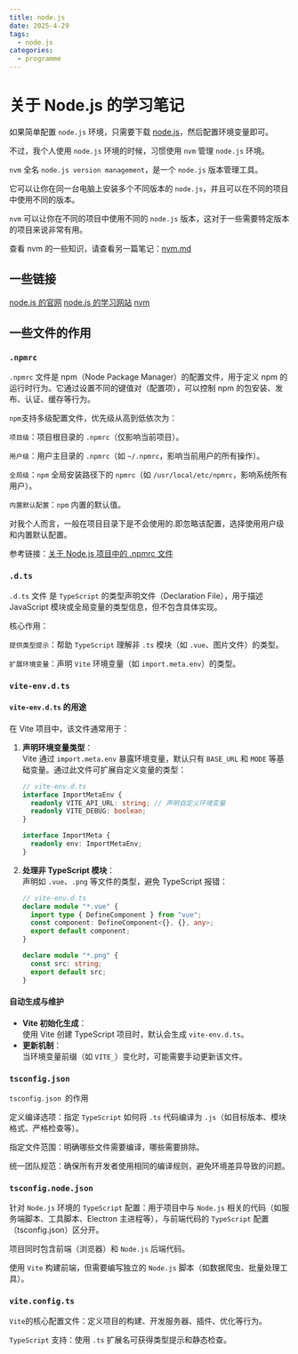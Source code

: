 ```yaml
---
title: node.js
date: 2025-4-29
tags:
  - node.js
categories:
  - programme
---
```


# 关于 Node.js 的学习笔记

如果简单配置 `node.js` 环境，只需要下载 [node.js](https://nodejs.org/zh-cn)，然后配置环境变量即可。

不过，我个人使用 `node.js` 环境的时候，习惯使用 `nvm` 管理 `node.js` 环境。

`nvm` 全名 `node.js version management`，是一个 `node.js` 版本管理工具。

它可以让你在同一台电脑上安装多个不同版本的 `node.js`，并且可以在不同的项目中使用不同的版本。

`nvm` 可以让你在不同的项目中使用不同的 `node.js` 版本，这对于一些需要特定版本的项目来说非常有用。

查看 nvm 的一些知识，请查看另一篇笔记：[nvm.md](nvm.md)

## 一些链接

[node.js 的官网](https://nodejs.org/zh-cn)
[node.js 的学习网站](https://nodejs.org/zh-cn/learn/getting-started/introduction-to-nodejs)
[nvm](https://github.com/nvm-sh/nvm)

## 一些文件的作用

### `.npmrc`

`.npmrc` 文件是 npm（Node Package Manager）的配置文件，用于定义 npm 的运行时行为。它通过设置不同的键值对（配置项），可以控制 npm 的包安装、发布、认证、缓存等行为。

`npm`支持多级配置文件，优先级从高到低依次为：

`项目级`：项目根目录的 `.npmrc`（仅影响当前项目）。

`用户级`：用户主目录的 `.npmrc`（如 `~/.npmrc`，影响当前用户的所有操作）。

`全局级`：`npm` 全局安装路径下的 `npmrc`（如 `/usr/local/etc/npmrc`，影响系统所有用户）。

`内置默认配置`：`npm` 内置的默认值。

对我个人而言，一般在项目目录下是不会使用的.即忽略该配置，选择使用用户级和内置默认配置。

参考链接：[关于 Node.js 项目中的 .npmrc 文件](https://zhuanlan.zhihu.com/p/656085924)

### `.d.ts`

`.d.ts` 文件 是 `TypeScript` 的类型声明文件（Declaration File），用于描述 JavaScript 模块或全局变量的类型信息，但不包含具体实现。

核心作用：

`提供类型提示`：帮助 `TypeScript` 理解非 `.ts` 模块（如 `.vue`、图片文件）的类型。

`扩展环境变量`：声明 `Vite` 环境变量（如 `import.meta.env`）的类型。

### `vite-env.d.ts`

#### **`vite-env.d.ts` 的用途**

在 Vite 项目中，该文件通常用于：

1. **声明环境变量类型**：  
   Vite 通过 `import.meta.env` 暴露环境变量，默认只有 `BASE_URL` 和 `MODE` 等基础变量。通过此文件可扩展自定义变量的类型：

   ```typescript
   // vite-env.d.ts
   interface ImportMetaEnv {
     readonly VITE_API_URL: string; // 声明自定义环境变量
     readonly VITE_DEBUG: boolean;
   }

   interface ImportMeta {
     readonly env: ImportMetaEnv;
   }
   ```

2. **处理非 TypeScript 模块**：  
   声明如 `.vue`、`.png` 等文件的类型，避免 TypeScript 报错：

   ```typescript
   // vite-env.d.ts
   declare module "*.vue" {
     import type { DefineComponent } from "vue";
     const component: DefineComponent<{}, {}, any>;
     export default component;
   }

   declare module "*.png" {
     const src: string;
     export default src;
   }
   ```

#### **自动生成与维护**

- **Vite 初始化生成**：  
  使用 Vite 创建 TypeScript 项目时，默认会生成 `vite-env.d.ts`。
- **更新机制**：  
  当环境变量前缀（如 `VITE_`）变化时，可能需要手动更新该文件。

### `tsconfig.json`

`tsconfig.json `的作用

定义编译选项：指定 `TypeScript` 如何将 `.ts` 代码编译为 `.js`（如目标版本、模块格式、严格检查等）。

指定文件范围：明确哪些文件需要编译，哪些需要排除。

统一团队规范：确保所有开发者使用相同的编译规则，避免环境差异导致的问题。

### `tsconfig.node.json`

针对 `Node.js` 环境的 `TypeScript` 配置：用于项目中与 `Node.js` 相关的代码（如服务端脚本、工具脚本、Electron 主进程等），与前端代码的 `TypeScript` 配置（tsconfig.json）区分开。

项目同时包含前端（浏览器）和 `Node.js` 后端代码。

使用 `Vite` 构建前端，但需要编写独立的 `Node.js` 脚本（如数据爬虫、批量处理工具）。

### `vite.config.ts`

`Vite`的核心配置文件：定义项目的构建、开发服务器、插件、优化等行为。

`TypeScript` 支持：使用 `.ts` 扩展名可获得类型提示和静态检查。

